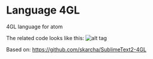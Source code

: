 # Language 4GL

4GL language for atom

The related code looks like this:
![alt tag](https://github.com/OlegLustenko/language-4GL-atom/blob/master/docs/code-view.png)


Based on: https://github.com/skarcha/SublimeText2-4GL

